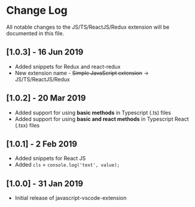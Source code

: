 # Change Log

All notable changes to the JS/TS/ReactJS/Redux extension will be documented in this file.

## [1.0.3] - 16 Jun 2019

- Added snippets for Redux and react-redux
- New extension name - ~~Simple JavaScript extension~~ -> JS/TS/ReactJS/Redux

## [1.0.2] - 20 Mar 2019

- Added support for using **basic methods** in Typescript (.ts) files
- Added support for using **basic and react methods** in Typescript React (.tsx) files

## [1.0.1] - 2 Feb 2019

- Added snippets for React JS
- Added `cls` = `console.log('text', value);`

## [1.0.0] - 31 Jan 2019

- Initial release of javascript-vscode-extension

